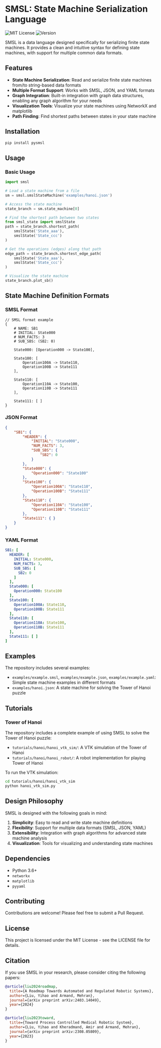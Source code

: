 # SMSL: State Machine Serialization Language

![MIT License](https://img.shields.io/badge/license-MIT-blue.svg)
![Version](https://img.shields.io/badge/version-0.0.1-green.svg)

SMSL is a data language designed specifically for serializing finite state machines. It provides a clean and intuitive syntax for defining state machines, with support for multiple common data formats.

## Features

- **State Machine Serialization**: Read and serialize finite state machines from/to string-based data formats
- **Multiple Format Support**: Works with SMSL, JSON, and YAML formats
- **Graph Integration**: Built-in integration with graph data structures, enabling any graph algorithm for your needs
- **Visualization Tools**: Visualize your state machines using NetworkX and matplotlib
- **Path Finding**: Find shortest paths between states in your state machine

## Installation

```bash
pip install pysmsl
```

## Usage

### Basic Usage

```python
import smsl

# Load a state machine from a file
sm = smsl.smslStateMachine('examples/hanoi.json')

# Access the state machine
state_branch = sm.state_machine[0]

# Find the shortest path between two states
from smsl_state import smslState
path = state_branch.shortest_path(
    smslState('State_aaa'),
    smslState('State_ccc')
)

# Get the operations (edges) along that path
edge_path = state_branch.shortest_edge_path(
    smslState('State_aaa'),
    smslState('State_ccc')
)

# Visualize the state machine
state_branch.plot_sb()
```

## State Machine Definition Formats

### SMSL Format

```
// SMSL format example
{
    # NAME: SB1
    # INITIAL: State000
    # NUM_FACTS: 3
    # SUB_SBS: (SB2: 0)

    State000: [Operation000 -> State100],

    State100: [
        Operation100A -> State110,
        Operation100B -> State111
    ],
        
    State110: [
        Operation110A -> State100,
        Operation110B -> State111
    ],

    State111: [ ]
}
```

### JSON Format

```json
{
    "SB1": {
        "HEADER": {
            "INITIAL": "State000",
            "NUM_FACTS": 3,
            "SUB_SBS": {
                "SB2": 0 
            }
        },
        "State000": {
            "Operation000": "State100"
        },
        "State100": {
            "Operation100A": "State110",
            "Operation100B": "State111"
        },
        "State110": {
            "Operation110A": "State100",
            "Operation110B": "State111"
        },
        "State111": { }
    }
}
```

### YAML Format

```yaml
SB1: [
  HEADER: [
    INITIAL: State000,
    NUM_FACTS: 3,
    SUB_SBS: [
      SB2: 0
    ]
  ],
  State000: [
    Operation000: State100
  ],
  State100: [
    Operation100A: State110,
    Operation100B: State111
  ],
  State110: [
    Operation110A: State100,
    Operation110B: State111
  ],
  State111: [ ]
]
```

## Examples

The repository includes several examples:

- `examples/example.smsl`, `examples/example.json`, `examples/example.yaml`: Simple state machine examples in different formats
- `examples/hanoi.json`: A state machine for solving the Tower of Hanoi puzzle

## Tutorials

### Tower of Hanoi

The repository includes a complete example of using SMSL to solve the Tower of Hanoi puzzle:

- `tutorials/hanoi/hanoi_vtk_sim/`: A VTK simulation of the Tower of Hanoi
- `tutorials/hanoi/hanoi_robot/`: A robot implementation for playing Tower of Hanoi

To run the VTK simulation:

```bash
cd tutorials/hanoi/hanoi_vtk_sim
python hanoi_vtk_sim.py
```

## Design Philosophy

SMSL is designed with the following goals in mind:

1. **Simplicity**: Easy to read and write state machine definitions
2. **Flexibility**: Support for multiple data formats (SMSL, JSON, YAML)
3. **Extensibility**: Integration with graph algorithms for advanced state machine analysis
4. **Visualization**: Tools for visualizing and understanding state machines

## Dependencies

- Python 3.6+
- `networkx`
- `matplotlib`
- `pyyaml`

## Contributing

Contributions are welcome! Please feel free to submit a Pull Request.

## License

This project is licensed under the MIT License - see the LICENSE file for details.

## Citation

If you use SMSL in your research, please consider citing the following papers:

```bibtex
@article{liu2024roadmap,
  title={A Roadmap Towards Automated and Regulated Robotic Systems},
  author={Liu, Yihao and Armand, Mehran},
  journal={arXiv preprint arXiv:2403.14049},
  year={2024}
}

@article{liu2023toward,
  title={Toward Process Controlled Medical Robotic System},
  author={Liu, Yihao and Kheradmand, Amir and Armand, Mehran},
  journal={arXiv preprint arXiv:2308.05809},
  year={2023}
}
```

